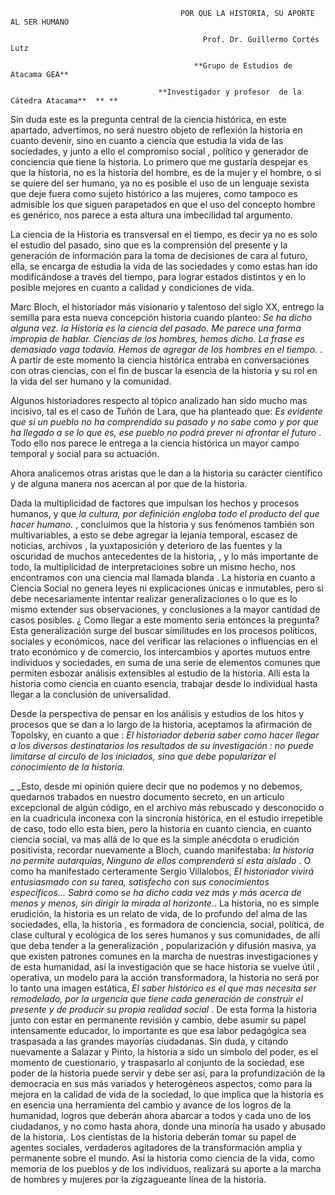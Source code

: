                                           POR QUE LA HISTORIA, SU APORTE AL SER HUMANO

                                               Prof. Dr. Guillermo Cortés Lutz

                                             **Grupo de Estudios de Atacama GEA**

                                     **Investigador y profesor  de la Cátedra Atacama**  ** **

Sin duda este es la pregunta central de la ciencia histórica,  en este apartado, advertimos,   no será nuestro objeto de reflexión la historia en cuanto devenir, sino en cuanto a ciencia que estudia la vida de las sociedades, y junto a ello el compromiso social , político y  generador de conciencia que tiene la historia.  Lo primero que me gustaría despejar  es que la historia, no es la historia del hombre, es de la mujer y el hombre, o si se quiere del ser humano, ya no es posible el uso de un lenguaje sexista que deje fuera   como sujeto histórico a las mujeres, como tampoco es admisible los que siguen parapetados en que el uso del concepto hombre es genérico,  nos parece a esta altura una imbecilidad tal argumento.

La ciencia  de la Historia es transversal en el tiempo, es decir ya no es solo el estudio del pasado, sino que es la comprensión del presente y  la generación de información para la toma de decisiones  de cara al futuro, ella, se encarga de estudia la vida de las sociedades   y como estas  han ido modificándose  a través del tiempo, para lograr estados distintos y en lo posible mejores  en cuanto a calidad y condiciones de vida.

 Marc Bloch, el historiador   más  visionario  y talentoso  del siglo XX,  entrego la semilla para esta nueva concepción historia cuando planteo: _Se ha dicho alguna vez.  la Historia  es la ciencia del pasado. Me  parece una forma impropia de hablar.  Ciencias de los hombres, hemos dicho. La frase es demasiado vaga todavía. Hemos de agregar  de los hombres en el tiempo._ . A partir de este momento la ciencia histórica  entraba  en conversaciones con otras ciencias, con el fin de buscar la esencia de la historia y su  rol  en la vida del ser humano y la comunidad.



Algunos historiadores   respecto al tópico analizado  han sido mucho mas incisivo, tal es el caso de Tuñón de Lara, que ha planteado que:  _Es evidente  que si un pueblo  no ha comprendido su pasado y no sabe como  y por que  ha llegado a se lo que es, ese pueblo  no podrá prever  ni afrontar el futuro_ . Todo ello nos parece le entrega a la ciencia histórica  un mayor campo temporal y social  para su actuación.

Ahora analicemos otras aristas que le dan a la historia su carácter  científico y de alguna manera nos acercan al por que de la historia.

Dada la multiplicidad  de factores que impulsan los hechos y procesos  humanos, y que _la cultura, por definición  engloba todo el producto del que hacer humano._ ,  concluimos que la historia  y sus fenómenos  también son multivariables, a esto se debe agregar  la lejanía temporal, escasez de noticias, archivos ,  la yuxtaposición y deterioro  de las fuentes   y la  oscuridad de  muchos antecedentes de la historia, , y lo más importante de todo,  la multiplicidad de interpretaciones sobre  un mismo hecho, nos encontramos con una ciencia  mal llamada blanda . La historia en cuanto a Ciencia Social  no genera leyes ni explicaciones únicas e inmutables, pero si debe necesariamente intentar realizar generalizaciones o lo que  es lo mismo  extender sus observaciones, y  conclusiones a la mayor cantidad de  casos posibles.  ¿ Como llegar a este momento seria entonces la pregunta?  Esta generalización surge del buscar similitudes en los procesos políticos, sociales y económicos,  nace  del verificar las relaciones  o influencias en el trato  económico y de  comercio,   los intercambios  y aportes mutuos entre individuos y sociedades,  en suma de una serie de elementos comunes que permiten esbozar  análisis  extensibles  al  estudio de la historia.  Allí esta la historia como ciencia  en cuanto esencia,  trabajar desde  lo individual hasta llegar a la  conclusión de  universalidad.

Desde la  perspectiva de pensar  en  los análisis y estudios de los hitos y procesos  que se dan a lo largo de  la historia, aceptamos la afirmación de Topolsky, en cuanto  a que :  _El historiador debería saber como hacer llegar a los diversos destinatarios  los resultados de su investigación : no puede limitarse al circulo de los iniciados, sino que  debe popularizar el conocimiento de la historia._

_ _Esto, desde mi opinión  quiere decir  que no  podemos y no debemos,  quedarnos trabados en nuestro documento  secreto, en un articulo excepcional de algún código,  en el archivo más rebuscado y desconocido  o en la cuadricula inconexa   con la sincronía histórica,  en el estudio irrepetible  de caso, todo ello esta bien, pero la historia en cuanto ciencia, en cuanto ciencia social, va mas  allá de lo que es la simple anécdota o erudición  positivista, recordar nuevamente a Bloch, cuando manifestaba: _la historia no permite autarquías_,  _Ninguno de ellos comprenderá si esta aislado_ .   O como ha manifestado  certeramente  Sergio Villalobos, _El historiador  vivirá entusiasmado con su tarea, satisfecho con sus conocimientos específicos... Sabrá como se ha dicho cada vez  más  y más  acerca de menos y menos, sin dirigir la mirada al horizonte._. La historia, no es simple erudición, la historia   es un relato de vida,  de lo profundo del alma de las sociedades, ella, la historia , es formadora de conciencia, social, política, de clase  cultural y ecológica de los seres humanos y sus comunidades, de allí que deba  tender a la generalización  , popularización y difusión masiva, ya que existen patrones comunes en la marcha de nuestras investigaciones y de esta humanidad, así la investigación que se hace historia se vuelve útil , operativa,  un modelo para la acción  transformadora, la historia  no será por lo tanto una imagen estática, _El saber  histórico es el que mas necesita ser remodelado, por la urgencia que tiene cada generación  de construir el presente  y de producir su propia realidad social_  . De esta forma la historia junto con estar en permanente revisión  y cambio, debe asumir su papel  intensamente educador, lo importante  es que esa labor pedagógica sea traspasada a las grandes mayorías ciudadanas. Sin duda,  y citando nuevamente a Salazar y Pinto, la historia a sido un símbolo del poder, es el momento  de cuestionario, y traspasarlo  al conjunto de la sociedad, ese poder de la historia puede servir y debe ser así, para la profundización de la democracia en sus más variados y heterogéneos aspectos, como para  la mejora en la calidad de vida de la sociedad, lo que implica que la historia es  en  esencia una herramienta del cambio y avance de los logros de la humanidad, logros que deberán ahora abarcar a todos y cada uno de los ciudadanos, y no como hasta ahora,   donde una minoría ha usado y abusado de la historia,. Los cientistas de la historia deberán tomar su papel de  agentes sociales, verdaderos agitadores de la  transformación amplia  y permanente sobre el mundo. Así la historia  como ciencia  de la vida, como memoria de los pueblos y de los individuos, realizará  su aporte   a la marcha de hombres y mujeres por la  zigzagueante línea de la historia.
